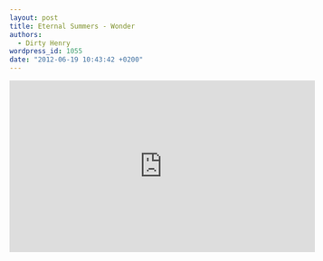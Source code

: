 ```yaml
---
layout: post
title: Eternal Summers - Wonder
authors:
  - Dirty Henry
wordpress_id: 1055
date: "2012-06-19 10:43:42 +0200"
---
```


<iframe width="540" height="304" src="http://www.youtube.com/embed/LwYg9N8asdM" frameborder="0" allowfullscreen></iframe>
